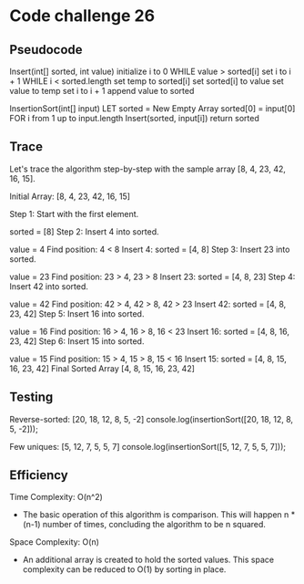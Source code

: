 # Code challenge 26

## Pseudocode

Insert(int[] sorted, int value)
  initialize i to 0
  WHILE value > sorted[i]
    set i to i + 1
  WHILE i < sorted.length
    set temp to sorted[i]
    set sorted[i] to value
    set value to temp
    set i to i + 1
  append value to sorted

InsertionSort(int[] input)
  LET sorted = New Empty Array
  sorted[0] = input[0]
  FOR i from 1 up to input.length
    Insert(sorted, input[i])
  return sorted

## Trace

Let's trace the algorithm step-by-step with the sample array [8, 4, 23, 42, 16, 15].

Initial Array: [8, 4, 23, 42, 16, 15]

Step 1: Start with the first element.

sorted = [8]
Step 2: Insert 4 into sorted.

value = 4
Find position: 4 < 8
Insert 4:
sorted = [4, 8]
Step 3: Insert 23 into sorted.

value = 23
Find position: 23 > 4, 23 > 8
Insert 23:
sorted = [4, 8, 23]
Step 4: Insert 42 into sorted.

value = 42
Find position: 42 > 4, 42 > 8, 42 > 23
Insert 42:
sorted = [4, 8, 23, 42]
Step 5: Insert 16 into sorted.

value = 16
Find position: 16 > 4, 16 > 8, 16 < 23
Insert 16:
sorted = [4, 8, 16, 23, 42]
Step 6: Insert 15 into sorted.

value = 15
Find position: 15 > 4, 15 > 8, 15 < 16
Insert 15:
sorted = [4, 8, 15, 16, 23, 42]
Final Sorted Array
[4, 8, 15, 16, 23, 42]


## Testing

Reverse-sorted: [20, 18, 12, 8, 5, -2]
console.log(insertionSort([20, 18, 12, 8, 5, -2]));

Few uniques: [5, 12, 7, 5, 5, 7]
console.log(insertionSort([5, 12, 7, 5, 5, 7]));

## Efficiency

Time Complexity: O(n^2)

- The basic operation of this algorithm is comparison. This will happen n * (n-1) number of times, concluding the algorithm to be n squared.

Space Complexity: O(n)

- An additional array is created to hold the sorted values. This space complexity can be reduced to O(1) by sorting in place.
